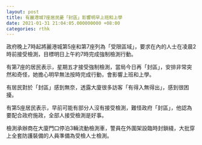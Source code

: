 ```yaml
---
layout: post
title: 有麗港城7座居民憂「封區」影響明早上班和上學
date: 2021-01-31 21:04:05.000000000 +08:00
categories: rthk
---
```


政府晚上7時起將麗港城第5座和第7座列為「受限區域」，要求在內的人士在凌晨2時前接受檢測，目標明日上午約7時完成強制檢測行動。

有第7座的居民表示，星期五才接受強制檢測，當局今日再「封區」，安排非常突然和奇怪，她擔心明早無法按時完成行動，會影響上班和上學。

有居民對於「封區」感到無奈，透露大廈很多訪客「有得入無得出」，感到很困擾。

有第5座居民表示，早前可能有部分人沒有接受檢測，難怪政府「封區」，他認為要配合政府施政，全部人接受檢測是好事。

檢測承辦商在大廈門口停泊3輛流動檢測車，警員在外圍架設臨時封鎖綫，大批穿上全套防護裝備的人員準備為受檢人士檢測。
